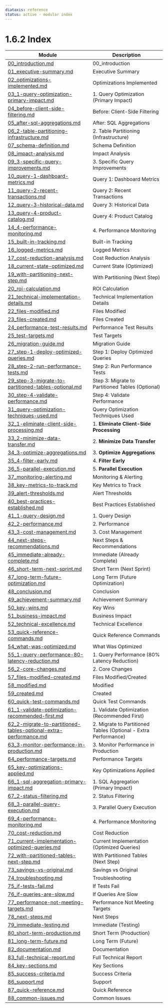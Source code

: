 ```yaml
---
diataxis: reference
status: active - modular index
---
```


# 1.6.2 Index

| Module | Description |
|--------|-------------|
| [00_introduction.md](00_introduction.md) | 00_introduction |
| [01_executive-summary.md](01_executive-summary.md) | Executive Summary |
| [02_optimizations-implemented.md](02_optimizations-implemented.md) | Optimizations Implemented |
| [03_1-query-optimization-primary-impact.md](03_1-query-optimization-primary-impact.md) | 1. Query Optimization (Primary Impact) |
| [04_before-client-side-filtering.md](04_before-client-side-filtering.md) | Before: Client-Side Filtering |
| [05_after-sql-aggregations.md](05_after-sql-aggregations.md) | After: SQL Aggregations |
| [06_2-table-partitioning-infrastructure.md](06_2-table-partitioning-infrastructure.md) | 2. Table Partitioning (Infrastructure) |
| [07_schema-definition.md](07_schema-definition.md) | Schema Definition |
| [08_impact-analysis.md](08_impact-analysis.md) | Impact Analysis |
| [09_3-specific-query-improvements.md](09_3-specific-query-improvements.md) | 3. Specific Query Improvements |
| [10_query-1-dashboard-metrics.md](10_query-1-dashboard-metrics.md) | Query 1: Dashboard Metrics |
| [11_query-2-recent-transactions.md](11_query-2-recent-transactions.md) | Query 2: Recent Transactions |
| [12_query-3-historical-data.md](12_query-3-historical-data.md) | Query 3: Historical Data |
| [13_query-4-product-catalog.md](13_query-4-product-catalog.md) | Query 4: Product Catalog |
| [14_4-performance-monitoring.md](14_4-performance-monitoring.md) | 4. Performance Monitoring |
| [15_built-in-tracking.md](15_built-in-tracking.md) | Built-in Tracking |
| [16_logged-metrics.md](16_logged-metrics.md) | Logged Metrics |
| [17_cost-reduction-analysis.md](17_cost-reduction-analysis.md) | Cost Reduction Analysis |
| [18_current-state-optimized.md](18_current-state-optimized.md) | Current State (Optimized) |
| [19_with-partitioning-next-step.md](19_with-partitioning-next-step.md) | With Partitioning (Next Step) |
| [20_roi-calculation.md](20_roi-calculation.md) | ROI Calculation |
| [21_technical-implementation-details.md](21_technical-implementation-details.md) | Technical Implementation Details |
| [22_files-modified.md](22_files-modified.md) | Files Modified |
| [23_files-created.md](23_files-created.md) | Files Created |
| [24_performance-test-results.md](24_performance-test-results.md) | Performance Test Results |
| [25_test-targets.md](25_test-targets.md) | Test Targets |
| [26_migration-guide.md](26_migration-guide.md) | Migration Guide |
| [27_step-1-deploy-optimized-queries.md](27_step-1-deploy-optimized-queries.md) | Step 1: Deploy Optimized Queries |
| [28_step-2-run-performance-tests.md](28_step-2-run-performance-tests.md) | Step 2: Run Performance Tests |
| [29_step-3-migrate-to-partitioned-tables-optional.md](29_step-3-migrate-to-partitioned-tables-optional.md) | Step 3: Migrate to Partitioned Tables (Optional) |
| [30_step-4-validate-performance.md](30_step-4-validate-performance.md) | Step 4: Validate Performance |
| [31_query-optimization-techniques-used.md](31_query-optimization-techniques-used.md) | Query Optimization Techniques Used |
| [32_1-eliminate-client-side-processing.md](32_1-eliminate-client-side-processing.md) | 1. **Eliminate Client-Side Processing** |
| [33_2-minimize-data-transfer.md](33_2-minimize-data-transfer.md) | 2. **Minimize Data Transfer** |
| [34_3-optimize-aggregations.md](34_3-optimize-aggregations.md) | 3. **Optimize Aggregations** |
| [35_4-filter-early.md](35_4-filter-early.md) | 4. **Filter Early** |
| [36_5-parallel-execution.md](36_5-parallel-execution.md) | 5. **Parallel Execution** |
| [37_monitoring-alerting.md](37_monitoring-alerting.md) | Monitoring & Alerting |
| [38_key-metrics-to-track.md](38_key-metrics-to-track.md) | Key Metrics to Track |
| [39_alert-thresholds.md](39_alert-thresholds.md) | Alert Thresholds |
| [40_best-practices-established.md](40_best-practices-established.md) | Best Practices Established |
| [41_1-query-design.md](41_1-query-design.md) | 1. Query Design |
| [42_2-performance.md](42_2-performance.md) | 2. Performance |
| [43_3-cost-management.md](43_3-cost-management.md) | 3. Cost Management |
| [44_next-steps-recommendations.md](44_next-steps-recommendations.md) | Next Steps & Recommendations |
| [45_immediate-already-complete.md](45_immediate-already-complete.md) | Immediate (Already Complete) |
| [46_short-term-next-sprint.md](46_short-term-next-sprint.md) | Short Term (Next Sprint) |
| [47_long-term-future-optimization.md](47_long-term-future-optimization.md) | Long Term (Future Optimization) |
| [48_conclusion.md](48_conclusion.md) | Conclusion |
| [49_achievement-summary.md](49_achievement-summary.md) | Achievement Summary |
| [50_key-wins.md](50_key-wins.md) | Key Wins |
| [51_business-impact.md](51_business-impact.md) | Business Impact |
| [52_technical-excellence.md](52_technical-excellence.md) | Technical Excellence |
| [53_quick-reference-commands.md](53_quick-reference-commands.md) | Quick Reference Commands |
| [54_what-was-optimized.md](54_what-was-optimized.md) | What Was Optimized |
| [55_1-query-performance-80-latency-reduction.md](55_1-query-performance-80-latency-reduction.md) | 1. Query Performance (80% Latency Reduction) |
| [56_2-core-changes.md](56_2-core-changes.md) | 2. Core Changes |
| [57_files-modified-created.md](57_files-modified-created.md) | Files Modified/Created |
| [58_modified.md](58_modified.md) | Modified |
| [59_created.md](59_created.md) | Created |
| [60_quick-test-commands.md](60_quick-test-commands.md) | Quick Test Commands |
| [61_1-validate-optimization-recommended-first.md](61_1-validate-optimization-recommended-first.md) | 1. Validate Optimization (Recommended First) |
| [62_2-migrate-to-partitioned-tables-optional-extra-performance.md](62_2-migrate-to-partitioned-tables-optional-extra-performance.md) | 2. Migrate to Partitioned Tables (Optional - Extra Performance) |
| [63_3-monitor-performance-in-production.md](63_3-monitor-performance-in-production.md) | 3. Monitor Performance in Production |
| [64_performance-targets.md](64_performance-targets.md) | Performance Targets |
| [65_key-optimizations-applied.md](65_key-optimizations-applied.md) | Key Optimizations Applied |
| [66_1-sql-aggregation-primary-impact.md](66_1-sql-aggregation-primary-impact.md) | 1. SQL Aggregation (Primary Impact) |
| [67_2-status-filtering.md](67_2-status-filtering.md) | 2. Status Filtering |
| [68_3-parallel-query-execution.md](68_3-parallel-query-execution.md) | 3. Parallel Query Execution |
| [69_4-performance-monitoring.md](69_4-performance-monitoring.md) | 4. Performance Monitoring |
| [70_cost-reduction.md](70_cost-reduction.md) | Cost Reduction |
| [71_current-implementation-optimized-queries.md](71_current-implementation-optimized-queries.md) | Current Implementation (Optimized Queries) |
| [72_with-partitioned-tables-next-step.md](72_with-partitioned-tables-next-step.md) | With Partitioned Tables (Next Step) |
| [73_savings-vs-original.md](73_savings-vs-original.md) | Savings vs Original |
| [74_troubleshooting.md](74_troubleshooting.md) | Troubleshooting |
| [75_if-tests-fail.md](75_if-tests-fail.md) | If Tests Fail |
| [76_if-queries-are-slow.md](76_if-queries-are-slow.md) | If Queries Are Slow |
| [77_performance-not-meeting-targets.md](77_performance-not-meeting-targets.md) | Performance Not Meeting Targets |
| [78_next-steps.md](78_next-steps.md) | Next Steps |
| [79_immediate-testing.md](79_immediate-testing.md) | Immediate (Testing) |
| [80_short-term-production.md](80_short-term-production.md) | Short Term (Production) |
| [81_long-term-future.md](81_long-term-future.md) | Long Term (Future) |
| [82_documentation.md](82_documentation.md) | Documentation |
| [83_full-technical-report.md](83_full-technical-report.md) | Full Technical Report |
| [84_key-sections.md](84_key-sections.md) | Key Sections |
| [85_success-criteria.md](85_success-criteria.md) | Success Criteria |
| [86_support.md](86_support.md) | Support |
| [87_quick-reference.md](87_quick-reference.md) | Quick Reference |
| [88_common-issues.md](88_common-issues.md) | Common Issues |
